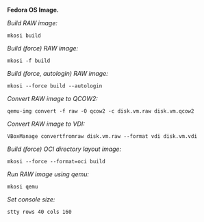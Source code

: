 **Fedora OS Image.**

*Build RAW image:*

    mkosi build

*Build (force) RAW image:*

    mkosi -f build

*Build (force, autologin) RAW image:*

    mkosi --force build --autologin

*Convert RAW image to QCOW2:*

    qemu-img convert -f raw -O qcow2 -c disk.vm.raw disk.vm.qcow2

*Convert RAW image to VDI:*

    VBoxManage convertfromraw disk.vm.raw --format vdi disk.vm.vdi

*Build (force) OCI directory layout image:*

    mkosi --force --format=oci build

*Run RAW image using qemu:*

    mkosi qemu

*Set console size:*

    stty rows 40 cols 160
